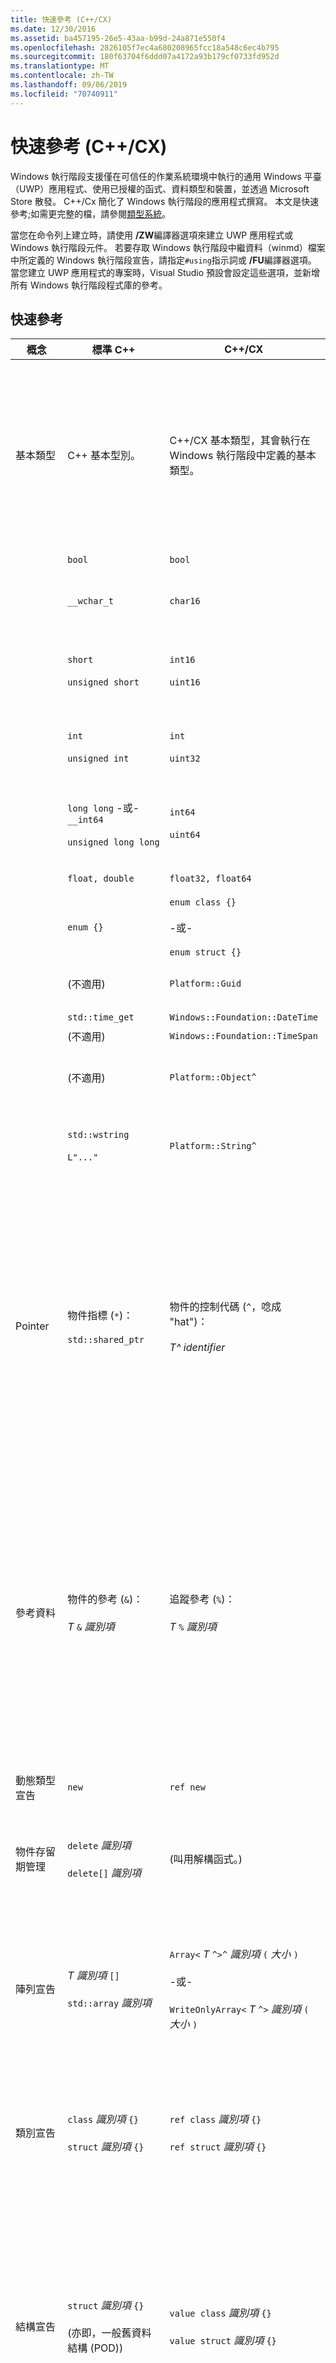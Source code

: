```yaml
---
title: 快速參考 (C++/CX)
ms.date: 12/30/2016
ms.assetid: ba457195-26e5-43aa-b99d-24a871e550f4
ms.openlocfilehash: 2826105f7ec4a680208965fcc18a548c6ec4b795
ms.sourcegitcommit: 180f63704f6ddd07a4172a93b179cf0733fd952d
ms.translationtype: MT
ms.contentlocale: zh-TW
ms.lasthandoff: 09/06/2019
ms.locfileid: "70740911"
---
```

# <a name="quick-reference-ccx"></a>快速參考 (C++/CX)

Windows 執行階段支援僅在可信任的作業系統環境中執行的通用 Windows 平臺（UWP）應用程式、使用已授權的函式、資料類型和裝置，並透過 Microsoft Store 散發。 C++/Cx 簡化了 Windows 執行階段的應用程式撰寫。 本文是快速參考;如需更完整的檔，請參閱[類型系統](../cppcx/type-system-c-cx.md)。

當您在命令列上建立時，請使用 **/ZW**編譯器選項來建立 UWP 應用程式或 Windows 執行階段元件。 若要存取 Windows 執行階段中繼資料（winmd）檔案中所定義的 Windows 執行階段宣告，請指定`#using`指示詞或 **/FU**編譯器選項。 當您建立 UWP 應用程式的專案時，Visual Studio 預設會設定這些選項，並新增所有 Windows 執行階段程式庫的參考。

## <a name="quick-reference"></a>快速參考

|概念|標準 C++|C++/CX|備註|
|-------------|--------------------|------------------------------------------------------------------|-------------|
|基本類型|C++ 基本型別。|C++/CX 基本類型，其會執行在 Windows 執行階段中定義的基本類型。|命名空間包含C++/cx 內建的基本類型。 `default` 編譯器會將/Cx C++基本類型隱含地對應C++至標準類型。<br /><br /> 命名空間的系列包含的類型可實作為基礎 Windows 執行階段類型。 `Platform`|
||`bool`|`bool`|8 位元布林值。|
||`__wchar_t`|`char16`|表示 Unicode (UTF-16) 字碼指標的 16 位元非數值。|
||`short`<br /><br /> `unsigned short`|`int16`<br /><br /> `uint16`|16 位元帶正負號的整數。<br /><br /> 16 位元不帶正負號的整數。|
||`int`<br /><br /> `unsigned int`|`int`<br /><br /> `uint32`|32 位元帶正負號的整數。<br /><br /> 32 位元不帶正負號的整數。|
||`long long` -或- `__int64`<br /><br /> `unsigned long long`|`int64`<br /><br /> `uint64`|64 位元帶正負號的整數。<br /><br /> 64 位元不帶正負號的整數。|
||`float, double`|`float32, float64`|32 位元或 64 位元 IEEE 754 浮點數。|
||`enum {}`|`enum class {}`<br /><br /> -或-<br /><br /> `enum struct {}`|32 位元列舉。|
||(不適用)|`Platform::Guid`|`Platform` 命名空間中的 128 位元非數值 (GUID)。|
||`std::time_get`|`Windows::Foundation::DateTime`|日期時間結構。|
||(不適用)|`Windows::Foundation::TimeSpan`|時間範圍結構。|
||(不適用)|`Platform::Object^`|Windows 執行階段型別系統之C++視圖中的參考計數基底物件。|
||`std::wstring`<br /><br /> `L"..."`|`Platform::String^`|`Platform::String^` 是 Unicode 字元之參考計數且不可變的序列，可代表文字。|
|Pointer|物件指標 (`*`)：<br /><br /> `std::shared_ptr`|物件的控制代碼 (`^`，唸成 "hat")：<br /><br /> *T^ identifier*|所有 Windows 執行階段類別都是使用控制碼對物件修飾詞來宣告。 物件的成員使用箭頭 (`->`) 類別成員存取運算子來存取。<br /><br /> Hat 修飾詞表示「會自動參考計數的 Windows 執行階段物件的指標」。 更明確地說，物件的控制代碼宣告編譯器應該插入程式碼，以自動管理物件的參考計數，而如果參考計數變成零，則刪除物件。|
|參考資料|物件的參考 (`&`)：<br /><br /> *T* `&` *識別項*|追蹤參考 (`%`)：<br /><br /> *T* `%` *識別項*|只有 Windows 執行階段的類型可以使用追蹤參考修飾詞來宣告。 物件的成員使用點 (`.`) 類別成員存取運算子來存取。<br /><br /> 追蹤參考表示「自動參考計數的 Windows 執行階段物件參考」。 更明確地說，追蹤參考宣告編譯器應該插入程式碼，以自動管理物件的參考計數，而如果參考計數變成零，則刪除物件。|
|動態類型宣告|`new`|`ref new`|配置 Windows 執行階段物件，然後傳回該物件的控制碼。|
|物件存留期管理|`delete` *識別項*<br /><br /> `delete[]`  *識別項*|(叫用解構函式。)|留存期是由參考計數決定。 呼叫 delete 會叫用解構函式，但本身不會釋放記憶體。|
|陣列宣告|*T 識別項* `[]`<br /><br /> `std::array` *識別項*|`Array<` *T* `^>^` *識別項* `(` *大小* `)`<br /><br /> -或-<br /><br /> `WriteOnlyArray<` *T* `^>`  *識別項* `(` *大小* `)`|宣告型別 T^ 的一維可修改的或唯讀陣列。 陣列本身也是參考計數物件，必須使用物件的控制代碼修飾詞來宣告。<br /><br /> (陣列宣告使用 `Platform` 命名空間中的樣板標頭類別。)|
|類別宣告|`class`  *識別項* `{}`<br /><br /> `struct` *識別項* `{}`|`ref class` *識別項* `{}`<br /><br /> `ref struct` *識別項* `{}`|宣告具有預設私用存取範圍的執行階段類別。<br /><br /> 宣告具有預設公用存取範圍的執行階段類別。|
|結構宣告|`struct` *識別項* `{}`<br /><br /> (亦即，一般舊資料結構 (POD))|`value class` *識別項* `{}`<br /><br /> `value struct` *識別項* `{}`|宣告具有預設私用存取範圍的 POD 結構。<br /><br /> 實值類別可以在 Windows 中繼資料中表示，但 Standard C++ 類別不可以。<br /><br /> 宣告具有預設公用存取範圍的 POD 結構。<br /><br /> 實值結構可以在 Windows 中繼資料中表示，但 Standard C++ 結構不可以。|
|介面宣告|只包含純虛擬函式的抽象類別。|`interface class` *識別項* `{}`<br /><br /> `interface struct` *識別項* `{}`|宣告具有預設私用存取範圍的介面。<br /><br /> 宣告具有預設公用存取範圍的介面。|
|Delegate - 委派|`std::function`|`public delegate` *傳回類型* *delegate-type-identifier* `(` *[ parameters ]* `);`|宣告可以像函式呼叫一樣叫用的物件。|
|Event - 事件|(不適用)|`event` *delegate-type-identifier* *event-identifier* `;`<br /><br /> *delegate-type-identifier* *delegate-identifier* = `ref new`*delegate-type-identifier*`( this` *[, parameters]* `);`<br /><br /> *event-identifier* `+=` *delegate-identifier* `;`<br /><br /> -或-<br /><br /> `EventRegistrationToken` *token-identifier* = *obj*`.`*event-identifier*`+=`*delegate-identifier*`;`<br /><br /> -或-<br /><br /> `auto`*token-識別碼* =  *obj*。*事件識別碼* *委派-識別碼* `::add(``);`<br /><br /> *obj* `.` *event-identifier* `-=` *token-identifier* `;`<br /><br /> -或-<br /><br /> *obj* `.` *event-identifier* `::remove(` *token-identifier* `);`|宣告事件物件，此物件會儲存事件發生時所呼叫的事件處理常式 (委派) 集合。<br /><br /> 建立事件處理常式。<br /><br /> 加入事件處理常式。<br /><br /> 加入事件處理常式會傳回事件語彙基元 (*token-identifier*)。 如果您想要明確移除事件處理常式，您必須儲存事件語彙基元供以後使用。<br /><br /> 移除事件處理常式。<br /><br /> 若要移除事件處理常式，您必須指定您在加入事件處理常式時所儲存的事件語彙基元。|
|屬性|(不適用)|`property` *T* *識別項*;<br /><br /> `property` *T* *識別項* `[` *索引* `];`<br /><br /> `property` *T* `default[` *索引* `];`|宣告存取類別或物件成員函式所使用的語法，與存取資料成員或索引陣列元素所使用的語法相同。<br /><br /> 宣告類別或物件成員函式的屬性。<br /><br /> 宣告物件成員函式的索引屬性。<br /><br /> 宣告類別成員函式的索引屬性。|
|參數化型別|範本|`generic <typename` *T* `> interface class` *識別項* `{}`<br /><br /> `generic <typename` *T* `> delegate` *[return-type]* *delegate-identifier* `() {}`|宣告參數化介面類別。<br /><br /> 宣告參數化委派。|
|可為 Null 的實值型別|`boost::optional<T>`|[Platform：： IBox \<T >](../cppcx/platform-ibox-interface.md)|讓具有純量類型和值結構的變數能有 `nullptr`這個值。|

## <a name="see-also"></a>另請參閱

[C++/CX 語言參考](../cppcx/visual-c-language-reference-c-cx.md)
